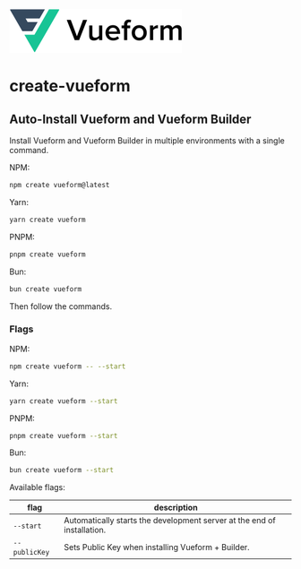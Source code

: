 <a href="https://vueform.com?cid=create-vueform">
  <picture>
    <source media="(prefers-color-scheme: dark)" srcset="https://github.com/vueform/plugin-mask/raw/main/.github/assets/logo-dark.svg">
    <img alt="Vueform Logo" src="https://github.com/vueform/plugin-mask/raw/main/.github/assets/logo.svg">
  </picture>
</a>

# create-vueform

## Auto-Install Vueform and Vueform Builder

Install Vueform and Vueform Builder in multiple environments with a single command.

NPM:

```bash
npm create vueform@latest
```

Yarn:

```bash
yarn create vueform
```

PNPM:

```bash
pnpm create vueform
```

Bun:

```bash
bun create vueform
```

Then follow the commands.

### Flags

NPM:
```bash
npm create vueform -- --start
```

Yarn:

```bash
yarn create vueform --start
```

PNPM:

```bash
pnpm create vueform --start
```

Bun:

```bash
bun create vueform --start
```

Available flags:

| flag | description |
| --- | --- |
| `--start` | Automatically starts the development server at the end of installation. |
| `--publicKey` | Sets Public Key when installing Vueform + Builder. |